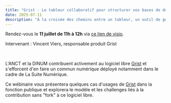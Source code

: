 ```yaml
---
title: "Grist - Le tableur collaboratif pour structurer vos bases de données."
date: 2025-07-11
description: "À la croisée des chemins entre un tableur, un outil de gestion de bases de données, et une application « no-code », Grist vous permet de collaborer sur des jeux de données et de construire des outils métiers sans avoir à coder."
---
```

Rendez-vous le **11 juillet de 11h à 12h** via [ce lien de visio](https://webinaire.numerique.gouv.fr/meeting/signin/invite/362/creator/369/hash/14eb55bd230aa1a8b8a98e0ee35b056d0196afcf).

Intervenant : Vincent Viers, responsable produit Grist

<br/>

L'ANCT et la DINUM contribuent activement au logiciel libre
[Grist](https://www.getgrist.com) et s'efforcent d'en faire un commun
numérique déployé notamment dans le cadre de La Suite Numérique.

Ce wébinaire vous présentera quelques cas d'usages de
[Grist](https://grist.numerique.gouv.fr) dans la fonction publique et
explorera le modèle et les challenges liés à la contribution sans
"fork" à ce logiciel libre.
